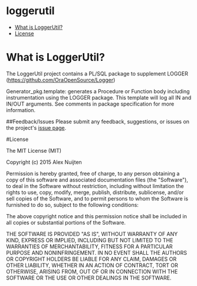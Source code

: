 # loggerutil
- [What is LoggerUtil?](#what-is-loggerutil)
- [License](#license)

# What is LoggerUtil?
The LoggerUtil project contains a PL/SQL package to supplement LOGGER (https://github.com/OraOpenSource/Logger)

Generator_pkg.template:
   generates a Procedure or Function body including instrumentation using the LOGGER
   package. This template will log all IN and IN/OUT arguments. See comments in 
   package specification for more information.
  

##Feedback/Issues
Please submit any feedback, suggestions, or issues on the project's [issue page](https://github.com/alexnuijten/loggerutil/issues).

#License

The MIT License (MIT)

Copyright (c) 2015 Alex Nuijten

Permission is hereby granted, free of charge, to any person obtaining a copy
of this software and associated documentation files (the "Software"), to deal
in the Software without restriction, including without limitation the rights
to use, copy, modify, merge, publish, distribute, sublicense, and/or sell
copies of the Software, and to permit persons to whom the Software is
furnished to do so, subject to the following conditions:

The above copyright notice and this permission notice shall be included in all
copies or substantial portions of the Software.

THE SOFTWARE IS PROVIDED "AS IS", WITHOUT WARRANTY OF ANY KIND, EXPRESS OR
IMPLIED, INCLUDING BUT NOT LIMITED TO THE WARRANTIES OF MERCHANTABILITY,
FITNESS FOR A PARTICULAR PURPOSE AND NONINFRINGEMENT. IN NO EVENT SHALL THE
AUTHORS OR COPYRIGHT HOLDERS BE LIABLE FOR ANY CLAIM, DAMAGES OR OTHER
LIABILITY, WHETHER IN AN ACTION OF CONTRACT, TORT OR OTHERWISE, ARISING FROM,
OUT OF OR IN CONNECTION WITH THE SOFTWARE OR THE USE OR OTHER DEALINGS IN THE
SOFTWARE.
